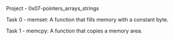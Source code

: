 Project - 0x07-pointers_arrays_strings

Task 0 - memset: A function that fills memory with a constant byte.

Task 1 - memcpy: A function that copies a memory area.
